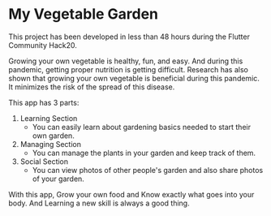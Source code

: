 # My Vegetable Garden

This project has been developed in less than 48 hours during the Flutter Community Hack20.

Growing your own vegetable is healthy, fun, and easy. And during this pandemic, getting proper nutrition is getting difficult. Research has also shown that growing your own vegetable is beneficial during this pandemic. It minimizes the risk of the spread of this disease.

This app has 3 parts:

1. Learning Section
	- You can easily learn about gardening basics needed to start their own garden.
2. Managing Section
	- You can manage the plants in your garden and keep track of them.
3. Social Section
	- You can view photos of other people's garden and also share photos of your garden.

With this app, Grow your own food and Know exactly what goes into your body. And Learning a new skill is always a good thing.
